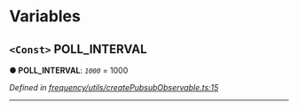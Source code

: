 

# Variables

<a id="poll_interval"></a>

## `<Const>` POLL_INTERVAL

**● POLL_INTERVAL**: *`1000`* = 1000

*Defined in [frequency/utils/createPubsubObservable.ts:15](https://github.com/paritytech/js-libs/blob/689ae52/packages/light.js/src/frequency/utils/createPubsubObservable.ts#L15)*

___

